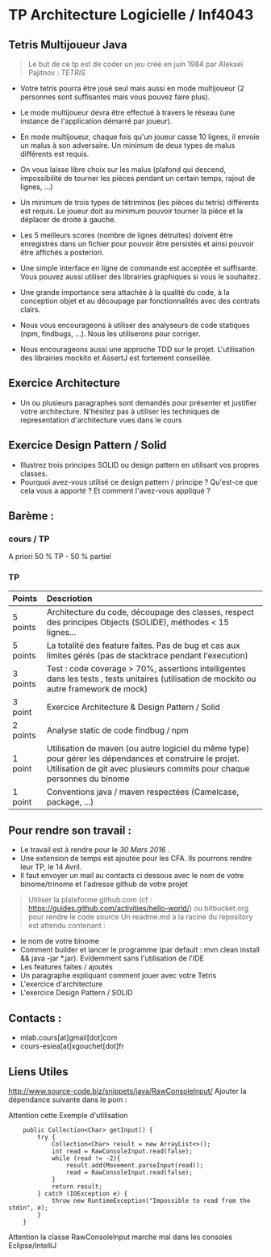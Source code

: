 # TP Architecture Logicielle / Inf4043 
## Tetris Multijoueur Java

>Le but de ce tp est de coder un jeu créé en juin 1984 par Alekseï Pajitnov : _TETRIS_

- Votre tetris pourra être joué seul mais aussi en mode multijoueur (2 personnes sont suffisantes mais vous pouvez faire plus). 
- Le mode multijoueur devra être effectué à travers le réseau (une instance de l'application démarré par joueur).
- En mode multijoueur, chaque fois qu'un joueur casse 10 lignes, il envoie un malus à son adversaire. Un minimum de deux types de malus différents est requis. 
- On vous laisse libre choix sur les malus (plafond qui descend, impossibilité de tourner les pièces pendant un certain temps, rajout de lignes, ...)

- Un minimum de trois types de tétriminos (les pièces du tetris) différents est requis. Le joueur doit au minimum pouvoir tourner la pièce et la déplacer de droite à gauche.
- Les 5 meilleurs scores (nombre de lignes détruites) doivent être enregistrés dans un fichier pour pouvoir être persistés et ainsi pouvoir être affichés a posteriori.
- Une simple interface en ligne de commande est acceptée et suffisante. Vous pouvez aussi utiliser des librairies graphiques si vous le souhaitez.

- Une grande importance sera attachée à la qualité du code, à la conception objet et au découpage par fonctionnalités avec des contrats clairs. 
- Nous vous encourageons à utiliser des analyseurs de code statiques (npm, findbugs, ...). Nous les utiliserons pour corriger.
- Nous encourageons aussi une approche TDD sur le projet. L'utilisation des librairies mockito et AssertJ est fortement conseillée. 

## Exercice Architecture
- Un ou plusieurs paragraphes sont demandés pour présenter et justifier votre architecture. N'hésitez pas à utiliser les techniques de representation d'architecture vues dans le cours

## Exercice Design Pattern / Solid
- Illustrez trois principes SOLID ou design pattern en utilisant vos propres classes. 
- Pourquoi avez-vous utilisé ce design pattern / principe ? Qu'est-ce que cela vous a apporté ? Et comment l'avez-vous appliqué ?


## Barème :

### cours / TP
A priori 50 % TP - 50 % partiel 

### TP

| Points | Descriotion           | 
| :----- |:-------------| 
5 points | Architecture du code, découpage des classes, respect des principes Objects (SOLIDE), méthodes < 15 lignes... |
5 points | La totalité des feature faites. Pas de bug et cas aux limites gérés (pas de stacktrace pendant l'execution) |
3 points | Test : code coverage > 70%, assertions intelligentes dans les tests , tests unitaires (utilisation de mockito ou autre framework de mock) |
3 point  | Exercice Architecture & Design Pattern / Solid |
2 points | Analyse static de code findbug / npm |
1 point  | Utilisation de maven (ou autre logiciel du même type) pour gérer les dépendances et construire le projet. Utilisation de git avec plusieurs commits pour chaque personnes du binome |
1 point  | Conventions java / maven respectées (Camelcase, package, ...) |


## Pour rendre son travail :
- Le travail est à rendre pour le _30 Mars 2016_ .
- Une extension de temps est ajoutée pour les CFA. Ils pourrons rendre leur TP, le 14 Avril.
- Il faut envoyer un mail au contacts ci dessous avec le nom de votre binome/trinome et l'adresse github de votre projet

>Utiliser la plateforme github.com (cf : https://guides.github.com/activities/hello-world/) ou bitbucket.org pour rendre le code source
Un readme.md à la racine du repository est attendu contenant :
- le nom de votre binome
- Comment builder et lancer le programme (par default : mvn clean install && java -jar *.jar). Evidemment sans l'utilisation de l'IDE
- Les features faites / ajoutés
- Un paragraphe expliquant comment jouer avec votre Tetris
- L'exercice d'architecture
- L'exercice Design Pattern / SOLID

## Contacts : 
- mlab.cours[at]gmail[dot]com
- cours-esiea[at]xgouchet[dot]fr

## Liens Utiles
http://www.source-code.biz/snippets/java/RawConsoleInput/
Ajouter la dépendance suivante dans le pom :

Attention cette Exemple d'utilisation
```
    public Collection<Char> getInput() {
        try {
            Collection<Char> result = new ArrayList<>();
            int read = RawConsoleInput.read(false);
            while (read != -2){
                result.add(Movement.parseInput(read));
                read = RawConsoleInput.read(false);
            }
            return result;
        } catch (IOException e) {
            throw new RuntimeException("Impossible to read from the stdin", e);
        }
    }
```

Attention la classe RawConsoleInput marche mal dans les consoles Eclipse/IntelliJ
